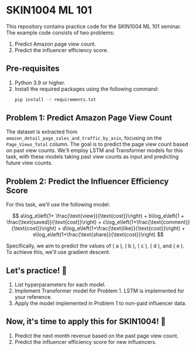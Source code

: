 
# SKIN1004 ML 101

This repository contains practice code for the SKIN1004 ML 101 seminar. The example code consists of two problems:

1. Predict Amazon page view count.
2. Predict the influencer efficiency score.

## Pre-requisites
1. Python 3.9 or higher.
2. Install the required packages using the following command:
   ```bash
   pip install -r requirements.txt
   ```

## Problem 1: Predict Amazon Page View Count

The dataset is extracted from `amazon_detail_page_sales_and_traffic_by_asin`, focusing on the `Page_Views_Total` column. The goal is to predict the page view count based on past view counts. We'll employ LSTM and Transformer models for this task, with these models taking past view counts as input and predicting future view counts.

## Problem 2: Predict the Influencer Efficiency Score

For this task, we'll use the following model:

$$
a\log_e\left(1+ \frac{\text{view}}{\text{cost}}\right) + b\log_e\left(1 + \frac{\text{saved}}{\text{cost}}\right) + c\log_e\left(1+\frac{\text{comment}}{\text{cost}}\right) + d\log_e\left(1+\frac{\text{like}}{\text{cost}}\right) + e\log_e\left(1+\frac{\text{share}}{\text{cost}}\right)
$$

Specifically, we aim to predict the values of \( a \), \( b \), \( c \), \( d \), and \( e \). To achieve this, we'll use gradient descent.


## Let's practice! 🚀
1. List hyperparameters for each model.
2. Implement Transformer model for Problem 1. LSTM is implemented for your reference.
3. Apply the model implemented in Problem 1 to non-paid influencer data.

## Now, it's time to apply this for SKIN1004! 🌟
1. Predict the next month revenue based on the past page view count.
2. Predict the influencer efficiency score for new influencers.